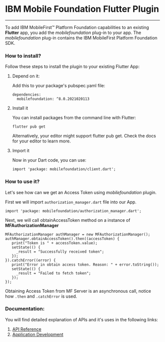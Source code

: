 
# IBM Mobile Foundation Flutter Plugin

---
To add IBM MobileFirst™ Platform Foundation capabilities to an existing **Flutter** app, you add the *mobilefoundation* plug-in to your app. The *mobilefoundation* plug-in contains the IBM MobileFirst Platform Foundation SDK.

### How to install?

Follow these steps to install the plugin to your existing Flutter App:

1. Depend on it:

	Add this to your package's pubspec.yaml file:

	```
	dependencies:
	  mobilefoundation: ^8.0.2021020113
	```
2. Install it
	
	You can install packages from the command line with Flutter:

	`flutter pub get`

	Alternatively, your editor might support flutter pub get. Check the docs for your editor to learn more.

3. Import it

	Now in your Dart code, you can use: 
	
	```
	import 'package: mobilefoundation/client.dart';
	```
	
### How to use it?

Let's see how can we get an Access Token using *mobilefoundation* plugin.

First we will import `authorization_manager.dart` file into our App.

	import 'package: mobilefoundation/authorization_manager.dart';

Next, we will call obtainAccessToken method on a instance of **MFAuthorizationManager**

	MFAuthorizationManager authManager = new MFAuthorizationManager();
    authManager.obtainAccessToken().then((accessToken) {
       print("Token is " + accessToken.value);
       setState(() {
         _result = "Successfully received token";
       });
    }).catchError((error) {
       print("Error in obtain access token. Reason: " + error.toString());
       setState(() {
         _result = "Failed to fetch token";
       });
    });
	
Obtaining Access Token from MF Server is an asynchronous call, notice how `.then` and `.catchError` is used.

### Documentation:

You will find detailed explanation of APIs and it's uses in the following links:

1. [API Reference](https://pub.dev/documentation/mobilefoundation/latest/)
2. [Application Development](https://mobilefirstplatform.ibmcloud.com/tutorials/en/foundation/8.0/application-development/)
	

